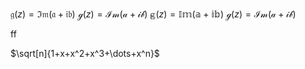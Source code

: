 $\mathfrak{g}(z)= \mathfrak{Im}\mathfrak{(a+ib)}$
$\mathscr{g}(z)= \mathscr{Im}\mathscr{(a+ib)}$
$\mathbb{g}(z)= \mathbb{Im}\mathbb{(a+ib)}$
$\mathcal{g}(z)= \mathcal{Im}\mathcal{(a+ib)}$

ff

$\sqrt[n]{1+x+x^2+x^3+\dots+x^n}$
